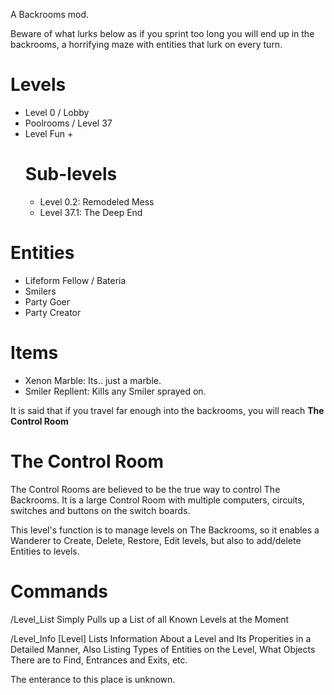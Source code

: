 A Backrooms mod.

Beware of what lurks below as if you sprint too long you will end up in the backrooms, a horrifying maze with entities that lurk on every turn.

# Levels
- Level 0 / Lobby
- Poolrooms / Level 37
- Level Fun +
   # Sub-levels
    - Level 0.2: Remodeled Mess
    - Level 37.1: The Deep End

# Entities
- Lifeform Fellow / Bateria
- Smilers
- Party Goer
- Party Creator

# Items
- Xenon Marble: Its.. just a marble.
- Smiler Repllent: Kills any Smiler sprayed on.

It is said that if you travel far enough into the backrooms, you will reach **The Control Room**

# The Control Room

The Control Rooms are believed to be the true way to control The Backrooms. It is a large Control Room with multiple computers, circuits, switches and buttons on the switch boards.

This level's function is to manage levels on The Backrooms, so it enables a Wanderer to Create, Delete, Restore, Edit levels, but also to add/delete Entities to levels.

   # Commands
/Level_List
Simply Pulls up a List of all Known Levels at the Moment

/Level_Info [Level]
Lists Information About a Level and Its Properities in a Detailed Manner, Also Listing Types of Entities on the Level, What Objects There are to Find, Entrances and Exits, etc.

The enterance to this place is unknown.
